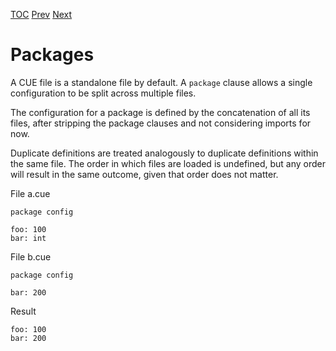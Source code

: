 [TOC](Readme.md) [Prev](instances.md) [Next](imports.md)

# Packages

A CUE file is a standalone file by default.
A `package` clause allows a single configuration to be split across multiple
files.

The configuration for a package is defined by the concatenation of all its
files, after stripping the package clauses and not considering imports for now.

Duplicate definitions are treated analogously to duplicate definitions within
the same file.
The order in which files are loaded is undefined, but any order will result
in the same outcome, given that order does not matter.

<!-- CUE editor tab 1-->
File a.cue
```
package config

foo: 100
bar: int
```

<!-- CUE editor tab 2-->
File b.cue
```
package config

bar: 200
```

<!-- result -->
Result
```
foo: 100
bar: 200
```
